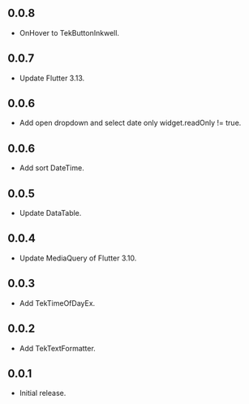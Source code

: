 ## 0.0.8
* OnHover to TekButtonInkwell.
## 0.0.7
* Update Flutter 3.13.
## 0.0.6
* Add open dropdown and select date only widget.readOnly != true.
## 0.0.6
* Add sort DateTime.
## 0.0.5
* Update DataTable.
## 0.0.4
* Update MediaQuery of Flutter 3.10.
## 0.0.3
* Add TekTimeOfDayEx.
## 0.0.2
* Add TekTextFormatter.
## 0.0.1
* Initial release.
